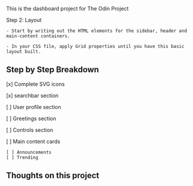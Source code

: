This is the dashboard project for The Odin Project

Step 2: Layout

    - Start by writing out the HTML elements for the sidebar, header and main-content containers.
    
    - In your CSS file, apply Grid properties until you have this basic layout built.



## Step by Step Breakdown
[x] Complete SVG icons

[x] searchbar section

[ ] User profile section

[ ] Greetings section

[ ] Controls section

[ ] Main content cards

    [ ] Announcements
    [ ] Trending


## Thoughts on this project
